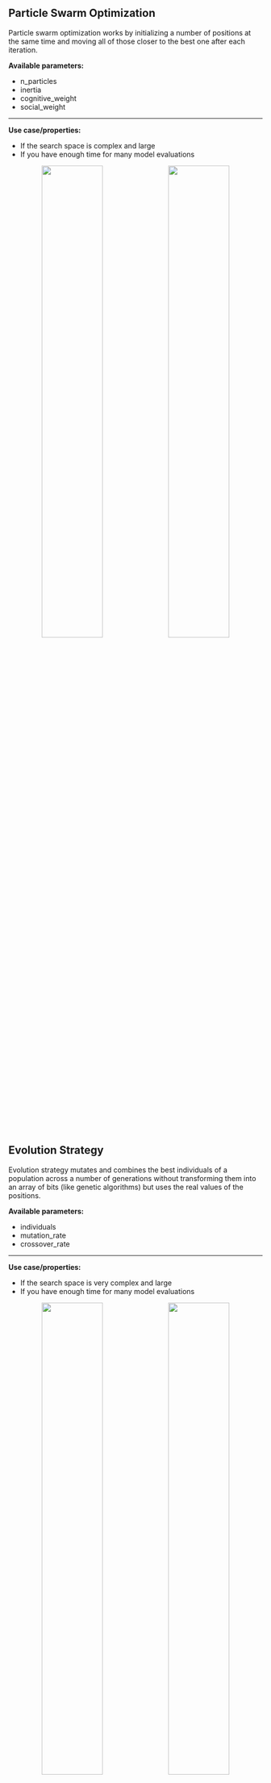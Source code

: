 ## Particle Swarm Optimization

Particle swarm optimization works by initializing a number of positions at the same time and moving all of those closer to the best one after each iteration.

**Available parameters:**
- n_particles
- inertia
- cognitive_weight
- social_weight

---

**Use case/properties:**
- If the search space is complex and large
- If you have enough time for many model evaluations

<p align="center">
<img src="./plots/search_paths/ParticleSwarm [('n_particles', 4)].png" width= 49%/>
<img src="./plots/search_paths/ParticleSwarm [('n_particles', 10)].png" width= 49%/>
</p>


## Evolution Strategy
Evolution strategy mutates and combines the best individuals of a population across a number of generations without transforming them into an array of bits (like genetic algorithms) but uses the real values of the positions.

**Available parameters:**
- individuals
- mutation_rate
- crossover_rate

---

**Use case/properties:**
- If the search space is very complex and large
- If you have enough time for many model evaluations

<p align="center">
<img src="./plots/search_paths/EvolutionStrategy [('individuals', 4)].png" width= 49%/>
<img src="./plots/search_paths/EvolutionStrategy [('individuals', 10)].png" width= 49%/>
<img src="./plots/search_paths/EvolutionStrategy [('individuals', 10), ('mutation_rate', 0.1), ('crossover_rate', 0.9)].png" width= 49%/>
<img src="./plots/search_paths/EvolutionStrategy [('individuals', 10), ('mutation_rate', 0.9), ('crossover_rate', 0.1)].png" width= 49%/>
</p>
